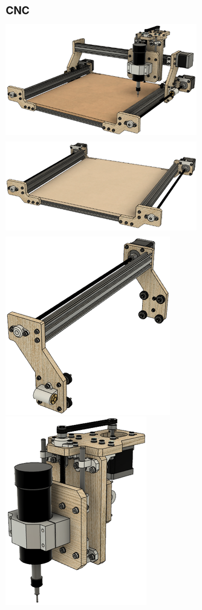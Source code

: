 # CNC
![Assembly](Images/Assembly.png)

![xAxis](Images/xAxis.png)

![yAxis](Images/yAxis.png)
![zAxis](Images/zAxis.png)
